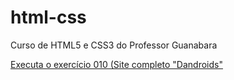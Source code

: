 # html-css
Curso de HTML5 e CSS3 do Professor Guanabara

<a href="https://adrianogomesfilho.github.io/html-css/desafios/d010/2%20Seguindo%20o%20v%C3%ADdeo%20do%20professor/android.html">Executa o exercício 010 (Site completo "Dandroids" </a>
